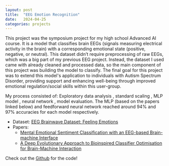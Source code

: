 ```yaml
---
layout: post
title:  "EEG Emotion Recognition"
date:   2024-04-25
categories: projects
---
```


This project was the symposium project for my high school Advanced AI course. It is a model that classifies brain EEGs (signals measuring electrical activity in the brain) with a corresponding emotional state (positive, negative, or neutral). This dataset didn’t require preprocessing of raw EEGs, which was a big part of my previous EEG project. Instead, the dataset I used came with already cleaned and processed data, so the main component of this project was building the model to classify. The final goal for this project was to extend this model's application to individuals with Autism Spectrum Disorder, providing support and enhancing well-being through improved emotional regulation/social skills within this user-group.

My process consisted of: Exploratory data analysis , standard scaling , MLP model , neural network , model evaluation. The MLP (based on the papers linked below) and feedforward neural network reached around 94% and 97% accuracies for each model respectively.
* Dataset: [EEG Brainwave Dataset: Feeling Emotions][dataset]
* Papers: 
  * [Mental Emotional Sentiment Classification with an EEG-based Brain-machine Interface][paper1]
  * [A Deep Evolutionary Approach to Bioinspired Classifier Optimisation for Brain-Machine Interaction][paper2]

Check out the [Github][github] for the code! 

[dataset]: https://www.kaggle.com/datasets/birdy654/eeg-brainwave-dataset-feeling-emotions/data
[paper1]: https://www.researchgate.net/publication/329403546_Mental_Emotional_Sentiment_Classification_with_an_EEG-based_Brain-machine_Interface
[paper2]: https://www.researchgate.net/publication/335173767_A_Deep_Evolutionary_Approach_to_Bioinspired_Classifier_Optimisation_for_Brain-Machine_Interaction
[github]: https://github.com/ihsu1/EEGEmotionRecognition